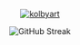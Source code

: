 <p align="center"><a href="https://discord.com/users/759237363821707325" target="_blank" rel="noreferrer"><img align="center" src="https://lanyard.cnrad.dev/api/759237363821707325" alt="kolbyart" /> </a></p>

<p align="center"><img src="https://streak-stats.demolab.com?user=kolbyart&theme=dark" alt="GitHub Streak" /></p>
